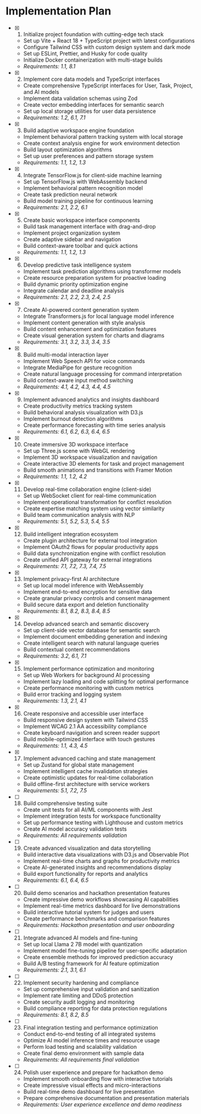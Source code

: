 # Implementation Plan

- [x] 1. Initialize project foundation with cutting-edge tech stack
  - Set up Vite + React 18 + TypeScript project with latest configurations
  - Configure Tailwind CSS with custom design system and dark mode
  - Set up ESLint, Prettier, and Husky for code quality
  - Initialize Docker containerization with multi-stage builds
  - _Requirements: 1.1, 8.1_

- [x] 2. Implement core data models and TypeScript interfaces
  - Create comprehensive TypeScript interfaces for User, Task, Project, and AI models
  - Implement data validation schemas using Zod
  - Create vector embedding interfaces for semantic search
  - Set up local storage utilities for user data persistence
  - _Requirements: 1.2, 6.1, 7.1_

- [x] 3. Build adaptive workspace engine foundation
  - Implement behavioral pattern tracking system with local storage
  - Create context analysis engine for work environment detection
  - Build layout optimization algorithms
  - Set up user preferences and pattern storage system
  - _Requirements: 1.1, 1.2, 1.3_

- [x] 4. Integrate TensorFlow.js for client-side machine learning
  - Set up TensorFlow.js with WebAssembly backend
  - Implement behavioral pattern recognition model
  - Create task prediction neural network
  - Build model training pipeline for continuous learning
  - _Requirements: 2.1, 2.2, 6.1_

- [x] 5. Create basic workspace interface components
  - Build task management interface with drag-and-drop
  - Implement project organization system
  - Create adaptive sidebar and navigation
  - Build context-aware toolbar and quick actions
  - _Requirements: 1.1, 1.2, 1.3_

- [x] 6. Develop predictive task intelligence system
  - Implement task prediction algorithms using transformer models
  - Create resource preparation system for proactive loading
  - Build dynamic priority optimization engine
  - Integrate calendar and deadline analysis
  - _Requirements: 2.1, 2.2, 2.3, 2.4, 2.5_

- [x] 7. Create AI-powered content generation system
  - Integrate Transformers.js for local language model inference
  - Implement content generation with style analysis
  - Build content enhancement and optimization features
  - Create visual generation system for charts and diagrams
  - _Requirements: 3.1, 3.2, 3.3, 3.4, 3.5_

- [x] 8. Build multi-modal interaction layer
  - Implement Web Speech API for voice commands
  - Integrate MediaPipe for gesture recognition
  - Create natural language processing for command interpretation
  - Build context-aware input method switching
  - _Requirements: 4.1, 4.2, 4.3, 4.4, 4.5_

- [x] 9. Implement advanced analytics and insights dashboard
  - Create productivity metrics tracking system
  - Build behavioral analysis visualization with D3.js
  - Implement burnout detection algorithms
  - Create performance forecasting with time series analysis
  - _Requirements: 6.1, 6.2, 6.3, 6.4, 6.5_

- [x] 10. Create immersive 3D workspace interface
  - Set up Three.js scene with WebGL rendering
  - Implement 3D workspace visualization and navigation
  - Create interactive 3D elements for task and project management
  - Build smooth animations and transitions with Framer Motion
  - _Requirements: 1.1, 1.2, 4.2_

- [x] 11. Develop real-time collaboration engine (client-side)
  - Set up WebSocket client for real-time communication
  - Implement operational transformation for conflict resolution
  - Create expertise matching system using vector similarity
  - Build team communication analysis with NLP
  - _Requirements: 5.1, 5.2, 5.3, 5.4, 5.5_

- [x] 12. Build intelligent integration ecosystem
  - Create plugin architecture for external tool integration
  - Implement OAuth2 flows for popular productivity apps
  - Build data synchronization engine with conflict resolution
  - Create unified API gateway for external integrations
  - _Requirements: 7.1, 7.2, 7.3, 7.4, 7.5_

- [x] 13. Implement privacy-first AI architecture
  - Set up local model inference with WebAssembly
  - Implement end-to-end encryption for sensitive data
  - Create granular privacy controls and consent management
  - Build secure data export and deletion functionality
  - _Requirements: 8.1, 8.2, 8.3, 8.4, 8.5_

- [x] 14. Develop advanced search and semantic discovery
  - Set up client-side vector database for semantic search
  - Implement document embedding generation and indexing
  - Create intelligent search with natural language queries
  - Build contextual content recommendations
  - _Requirements: 3.2, 6.1, 7.1_

- [x] 15. Implement performance optimization and monitoring
  - Set up Web Workers for background AI processing
  - Implement lazy loading and code splitting for optimal performance
  - Create performance monitoring with custom metrics
  - Build error tracking and logging system
  - _Requirements: 1.3, 2.1, 4.1_

- [x] 16. Create responsive and accessible user interface
  - Build responsive design system with Tailwind CSS
  - Implement WCAG 2.1 AA accessibility compliance
  - Create keyboard navigation and screen reader support
  - Build mobile-optimized interface with touch gestures
  - _Requirements: 1.1, 4.3, 4.5_

- [x] 17. Implement advanced caching and state management
  - Set up Zustand for global state management
  - Implement intelligent cache invalidation strategies
  - Create optimistic updates for real-time collaboration
  - Build offline-first architecture with service workers
  - _Requirements: 5.1, 7.2, 7.5_

- [ ] 18. Build comprehensive testing suite
  - Create unit tests for all AI/ML components with Jest
  - Implement integration tests for workspace functionality
  - Set up performance testing with Lighthouse and custom metrics
  - Create AI model accuracy validation tests
  - _Requirements: All requirements validation_

- [ ] 19. Create advanced visualization and data storytelling
  - Build interactive data visualizations with D3.js and Observable Plot
  - Implement real-time charts and graphs for productivity metrics
  - Create AI-generated insights and recommendations display
  - Build export functionality for reports and analytics
  - _Requirements: 6.1, 6.4, 6.5_

- [ ] 20. Build demo scenarios and hackathon presentation features
  - Create impressive demo workflows showcasing AI capabilities
  - Implement real-time metrics dashboard for live demonstrations
  - Build interactive tutorial system for judges and users
  - Create performance benchmarks and comparison features
  - _Requirements: Hackathon presentation and user onboarding_

- [ ] 21. Integrate advanced AI models and fine-tuning
  - Set up local Llama 2 7B model with quantization
  - Implement model fine-tuning pipeline for user-specific adaptation
  - Create ensemble methods for improved prediction accuracy
  - Build A/B testing framework for AI feature optimization
  - _Requirements: 2.1, 3.1, 6.1_

- [ ] 22. Implement security hardening and compliance
  - Set up comprehensive input validation and sanitization
  - Implement rate limiting and DDoS protection
  - Create security audit logging and monitoring
  - Build compliance reporting for data protection regulations
  - _Requirements: 8.1, 8.2, 8.5_

- [ ] 23. Final integration testing and performance optimization
  - Conduct end-to-end testing of all integrated systems
  - Optimize AI model inference times and resource usage
  - Perform load testing and scalability validation
  - Create final demo environment with sample data
  - _Requirements: All requirements final validation_

- [ ] 24. Polish user experience and prepare for hackathon demo
  - Implement smooth onboarding flow with interactive tutorials
  - Create impressive visual effects and micro-interactions
  - Build real-time demo dashboard for live presentation
  - Prepare comprehensive documentation and presentation materials
  - _Requirements: User experience excellence and demo readiness_ 
